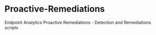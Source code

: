 # Proactive-Remediations
Endpoint Analytics Proactive Remediations - Detection and Remediations scripts
